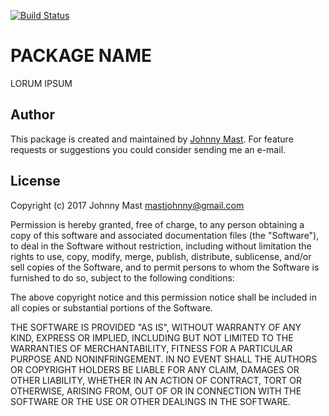 
[![Build Status](https://travis-ci.org/johnnymast/ssl_certificate.svg?branch=master)](https://travis-ci.org/johnnymast/ssl_certificate)

# PACKAGE NAME

LORUM IPSUM

## Author

This package is created and maintained by [Johnny Mast](mailto:mastjohnny@gmail.com). For feature requests or suggestions you could consider sending me an e-mail.

## License

Copyright (c) 2017 Johnny Mast <mastjohnny@gmail.com>

Permission is hereby granted, free of charge, to any person obtaining a copy
of this software and associated documentation files (the "Software"), to deal
in the Software without restriction, including without limitation the rights
to use, copy, modify, merge, publish, distribute, sublicense, and/or sell
copies of the Software, and to permit persons to whom the Software is
furnished to do so, subject to the following conditions:

The above copyright notice and this permission notice shall be included in all copies or substantial portions of the Software.

THE SOFTWARE IS PROVIDED "AS IS", WITHOUT WARRANTY OF ANY KIND, EXPRESS OR IMPLIED, INCLUDING BUT NOT LIMITED TO THE WARRANTIES OF MERCHANTABILITY, FITNESS FOR A PARTICULAR PURPOSE AND NONINFRINGEMENT. IN NO EVENT SHALL THE AUTHORS OR COPYRIGHT HOLDERS BE LIABLE FOR ANY CLAIM, DAMAGES OR OTHER LIABILITY, WHETHER IN AN ACTION OF CONTRACT, TORT OR OTHERWISE, ARISING FROM, OUT OF OR IN CONNECTION WITH THE SOFTWARE OR THE USE OR OTHER DEALINGS IN THE SOFTWARE.